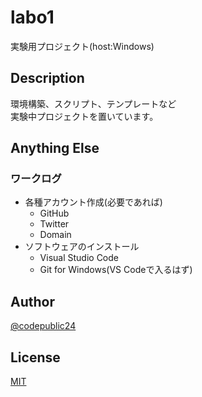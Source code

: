 # labo1

実験用プロジェクト(host:Windows)

## Description 

環境構築、スクリプト、テンプレートなど  
実験中プロジェクトを置いています。

## Anything Else

### ワークログ

- 各種アカウント作成(必要であれば)
  - GitHub
  - Twitter
  - Domain
- ソフトウェアのインストール
  - Visual Studio Code
  - Git for Windows(VS Codeで入るはず)

## Author

[@codepublic24](https://twitter.com/codepublic24)

## License

[MIT](https://github.com/codepublic24/Labo1/blob/master/LICENSE)

